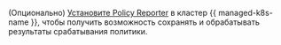 (Опционально) [Установите Policy Reporter](../../managed-kubernetes/operations/applications/policy-reporter.md) в кластер {{ managed-k8s-name }}, чтобы получить возможность сохранять и обрабатывать результаты срабатывания политики.